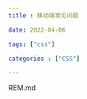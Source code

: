 ```yaml
---
title : 移动端常见问题

date: 2022-04-06

tags: ["css"]

categories : ["CSS"]

---
```


REM.md

<!--more-->
